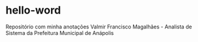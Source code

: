 # hello-word
Repositório com minha anotações
Valmir Francisco Magalhães - Analista de Sistema da Prefeitura Municipal de Anápolis
